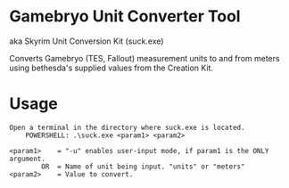 # Gamebryo Unit Converter Tool
aka Skyrim Unit Conversion Kit (suck.exe)

 Converts Gamebryo (TES, Fallout) measurement units to and from meters using bethesda's supplied values from the Creation Kit.


# Usage
	Open a terminal in the directory where suck.exe is located.
		POWERSHELL: .\suck.exe <param1> <param2>
		
	<param1>	= "-u" enables user-input mode, if param1 is the ONLY argument.
			OR	= Name of unit being input. "units" or "meters"
	<param2>	= Value to convert.
